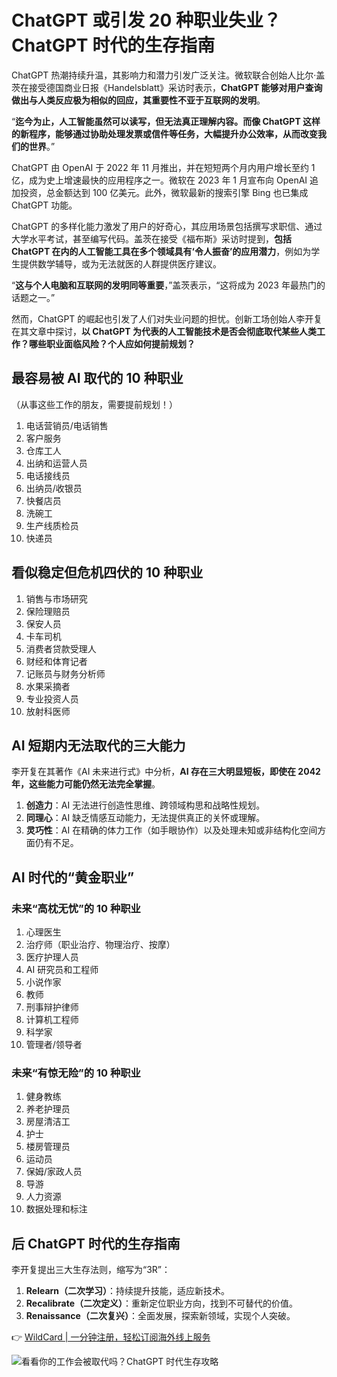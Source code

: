# ChatGPT 或引发 20 种职业失业？ChatGPT 时代的生存指南

ChatGPT 热潮持续升温，其影响力和潜力引发广泛关注。微软联合创始人比尔·盖茨在接受德国商业日报《Handelsblatt》采访时表示，**ChatGPT 能够对用户查询做出与人类反应极为相似的回应，其重要性不亚于互联网的发明**。

“**迄今为止，人工智能虽然可以读写，但无法真正理解内容。而像 ChatGPT 这样的新程序，能够通过协助处理发票或信件等任务，大幅提升办公效率，从而改变我们的世界**。”

ChatGPT 由 OpenAI 于 2022 年 11 月推出，并在短短两个月内用户增长至约 1 亿，成为史上增速最快的应用程序之一。微软在 2023 年 1 月宣布向 OpenAI 追加投资，总金额达到 100 亿美元。此外，微软最新的搜索引擎 Bing 也已集成 ChatGPT 功能。

ChatGPT 的多样化能力激发了用户的好奇心，其应用场景包括撰写求职信、通过大学水平考试，甚至编写代码。盖茨在接受《福布斯》采访时提到，**包括 ChatGPT 在内的人工智能工具在多个领域具有‘令人振奋’的应用潜力**，例如为学生提供数学辅导，或为无法就医的人群提供医疗建议。

“**这与个人电脑和互联网的发明同等重要**，”盖茨表示，“这将成为 2023 年最热门的话题之一。”

然而，ChatGPT 的崛起也引发了人们对失业问题的担忧。创新工场创始人李开复在其文章中探讨，**以 ChatGPT 为代表的人工智能技术是否会彻底取代某些人类工作？哪些职业面临风险？个人应如何提前规划？**

## 最容易被 AI 取代的 10 种职业
（从事这些工作的朋友，需要提前规划！）
1. 电话营销员/电话销售  
2. 客户服务  
3. 仓库工人  
4. 出纳和运营人员  
5. 电话接线员  
6. 出纳员/收银员  
7. 快餐店员  
8. 洗碗工  
9. 生产线质检员  
10. 快递员  

## 看似稳定但危机四伏的 10 种职业
1. 销售与市场研究  
2. 保险理赔员  
3. 保安人员  
4. 卡车司机  
5. 消费者贷款受理人  
6. 财经和体育记者  
7. 记账员与财务分析师  
8. 水果采摘者  
9. 专业投资人员  
10. 放射科医师  

## AI 短期内无法取代的三大能力
李开复在其著作《AI 未来进行式》中分析，**AI 存在三大明显短板，即使在 2042 年，这些能力可能仍然无法完全掌握**。

1. **创造力**：AI 无法进行创造性思维、跨领域构思和战略性规划。  
2. **同理心**：AI 缺乏情感互动能力，无法提供真正的关怀或理解。  
3. **灵巧性**：AI 在精确的体力工作（如手眼协作）以及处理未知或非结构化空间方面仍有不足。

## AI 时代的“黄金职业”
### 未来“高枕无忧”的 10 种职业
1. 心理医生  
2. 治疗师（职业治疗、物理治疗、按摩）  
3. 医疗护理人员  
4. AI 研究员和工程师  
5. 小说作家  
6. 教师  
7. 刑事辩护律师  
8. 计算机工程师  
9. 科学家  
10. 管理者/领导者  

### 未来“有惊无险”的 10 种职业
1. 健身教练  
2. 养老护理员  
3. 房屋清洁工  
4. 护士  
5. 楼房管理员  
6. 运动员  
7. 保姆/家政人员  
8. 导游  
9. 人力资源  
10. 数据处理和标注  

## 后 ChatGPT 时代的生存指南
李开复提出三大生存法则，缩写为“3R”：
1. **Relearn（二次学习）**：持续提升技能，适应新技术。  
2. **Recalibrate（二次定义）**：重新定位职业方向，找到不可替代的价值。  
3. **Renaissance（二次复兴）**：全面发展，探索新领域，实现个人突破。

👉 [WildCard | 一分钟注册，轻松订阅海外线上服务](https://bbtdd.com/WildCard)

![看看你的工作会被取代吗？ChatGPT 时代生存攻略](https://bbtdd.com/img/845608862394.webp)